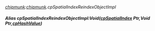 _[chipmunk](../../modules/chipmunk/chipmunk-module.md):[chipmunk](../../modules/chipmunk/chipmunk-module.md).cpSpatialIndexReindexObjectImpl_
##### Alias cpSpatialIndexReindexObjectImpl:Void([cpSpatialIndex](../../modules/chipmunk/chipmunk-cpspatialindex.md) Ptr,Void Ptr,[cpHashValue](../../modules/chipmunk/chipmunk-cphashvalue.md))
